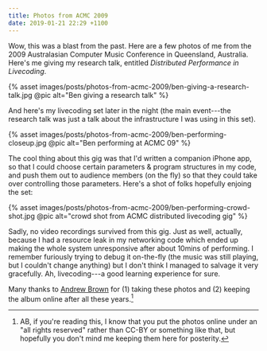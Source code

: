 ```yaml
---
title: Photos from ACMC 2009
date: 2019-01-21 22:29 +1100
---
```


Wow, this was a blast from the past. Here are a few photos of me from the 2009
Australasian Computer Music Conference in Queensland, Australia. Here's me
giving my research talk, entitled *Distributed Performance in Livecoding*.

{% asset images/posts/photos-from-acmc-2009/ben-giving-a-research-talk.jpg @pic alt="Ben giving a research talk" %}

And here's my livecoding set later in the night (the main event---the research
talk was just a talk about the infrastructure I was using in this set).

{% asset images/posts/photos-from-acmc-2009/ben-performing-closeup.jpg @pic alt="Ben performing at ACMC 09" %}

The cool thing about this gig was that I'd written a companion iPhone app, so
that I could choose certain parameters & program structures in my code, and push
them out to audience members (on the fly) so that they could take over
controlling those parameters. Here's a shot of folks hopefully enjoing the set:

{% asset images/posts/photos-from-acmc-2009/ben-performing-crowd-shot.jpg @pic alt="crowd shot from ACMC distributed livecoding gig" %}

Sadly, no video recordings survived from this gig. Just as well, actually,
because I had a resource leak in my networking code which ended up making the
whole system unresponsive after about 10mins of performing. I remember furiously
trying to debug it on-the-fly (the music was still playing, but I couldn't
change anything) but I don't think I managed to salvage it very gracefully. Ah,
livecoding---a good learning experience for sure.

Many thanks to [Andrew Brown](https://twitter.com/algomusic) for (1) taking
these photos and (2) keeping the album online after all these years.[^ab]

[^ab]:
    AB, if you're reading this, I know that you put the photos online under an
    "all rights reserved" rather than CC-BY or something like that, but
    hopefully you don't mind me keeping them here for posterity.
